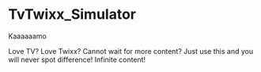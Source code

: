 # TvTwixx_Simulator
Kaaaaaamo


Love TV? Love Twixx? Cannot wait for more content? Just use this and you will never spot difference! Infinite content!
